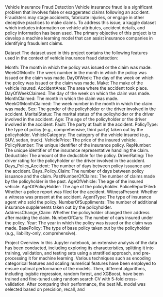 Vehicle Insurance Fraud Detection
Vehicle insurance fraud is a significant problem that involves false or exaggerated claims following an accident. Fraudsters may stage accidents, fabricate injuries, or engage in other deceptive practices to make claims. To address this issue, a kaggle dataset which includes information on vehicle attributes, accident details, and policy information has been used. The primary objective of this project is to develop a machine learning model that can assist insurance companies in identifying fraudulent claims.

Dataset
The dataset used in this project contains the following features used in the context of vehicle insurance fraud detection:

Month: The month in which the policy was issued or the claim was made.
WeekOfMonth: The week number in the month in which the policy was issued or the claim was made.
DayOfWeek: The day of the week on which the policy was issued or the claim was made.
Make: The make of the vehicle insured.
AccidentArea: The area where the accident took place.
DayOfWeekClaimed: The day of the week on which the claim was made.
MonthClaimed: The month in which the claim was made.
WeekOfMonthClaimed: The week number in the month in which the claim was made.
Sex: The gender of the policyholder or the driver involved in the accident.
MaritalStatus: The marital status of the policyholder or the driver involved in the accident.
Age: The age of the policyholder or the driver involved in the accident.
Fault: The party at fault in the accident.
PolicyType: The type of policy (e.g., comprehensive, third party) taken out by the policyholder.
VehicleCategory: The category of the vehicle insured (e.g., SUV, sedan, truck).
VehiclePrice: The price of the insured vehicle.
PolicyNumber: The unique identifier of the insurance policy.
RepNumber: The unique identifier of the insurance representative handling the claim.
Deductible: The amount of the deductible for the policy.
DriverRating: The driver rating for the policyholder or the driver involved in the accident.
Days_Policy_Accident: The number of days between policy issuance and the accident.
Days_Policy_Claim: The number of days between policy issuance and the claim.
PastNumberOfClaims: The number of claims made by the policyholder in the past.
AgeOfVehicle: The age of the insured vehicle.
AgeOfPolicyHolder: The age of the policyholder.
PoliceReportFiled: Whether a police report was filed for the accident.
WitnessPresent: Whether a witness was present at the accident.
AgentType: The type of insurance agent who sold the policy.
NumberOfSuppliments: The number of additional insurance supplements taken out by the policyholder.
AddressChange_Claim: Whether the policyholder changed their address after making the claim.
NumberOfCars: The number of cars insured under the policy.
Year: The year in which the policy was issued or the claim was made.
BasePolicy: The type of base policy taken out by the policyholder (e.g., liability-only, comprehensive).

Project Overview
In this Jupyter notebook, an extensive analysis of the data has been conducted, including exploring its characteristics, splitting it into training, validation, and testing sets using a stratified approach, and pre-processing it for machine learning. Various techniques such as encoding categorical features and scaling numerical features have been employed to ensure optimal performance of the models. Then, different algorithms, including logistic regression, random forest, and XGBoost, have been trained and fine-tuned using random search CV with 5-fold cross-validation. After comparing their performance, the best ML model was selected based on precision, recall, and


